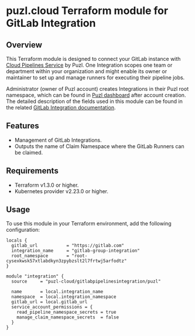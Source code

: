 # puzl.cloud Terraform module for GitLab Integration

## Overview

This Terraform module is designed to connect your GitLab instance with [Cloud Pipelines Service](https://gitlab-pipelines.puzl.cloud) by Puzl. One Integration scopes one team or department within your organization and might enable its owner or maintainer to set up and manage runners for executing their pipeline jobs.

Administrator (owner of Puzl account) creates Integrations in their Puzl root namespace, which can be found in [Puzl dashboard](https://gitlab-pipelines.puzl.cloud/dashboard/integrations) after account creation. The detailed description of the fields used in this module can be found in the related [GitLab Integration documentation](https://gitlab-pipelines.puzl.cloud/docs/api/custom-puzl-resources/gitlab-pipelines-integration/).

## Features

- Management of GitLab Integrations.
- Outputs the name of Claim Namespace where the GitLab Runners can be claimed.

## Requirements

- Terraform v1.3.0 or higher.
- Kubernetes provider v2.23.0 or higher.

## Usage

To use this module in your Terraform environment, add the following configuration:

```hcl
locals {
  gitlab_url           = "https://gitlab.com"
  integration_name     = "gitlab-group-integration"
  root_namespace       = "root-cysexkwsk57xtlabdkyn3zpybzslt2l7frtwj5arfodtz"
}

module "integration" {
  source     = "puzl-cloud/gitlabpipelinesintegration/puzl"
  
  name       = local.integration_name
  namespace  = local.integration_namespace
  gitlab_url = local.gitlab_url
  service_account_permissions = {
    read_pipeline_namespace_secrets = true
    manage_claim_namespace_secrets  = false
  }
}
```
